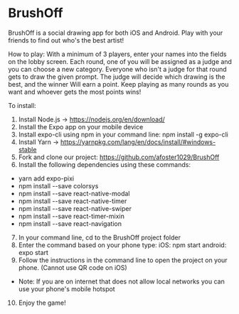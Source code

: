 # BrushOff
BrushOff is a social drawing app for both iOS and Android. Play with your friends
to find out who's the best artist!

How to play:
With a minimum of 3 players, enter your names into the fields on the lobby screen.
Each round, one of you will be assigned as a judge and you can choose a new
category. Everyone who isn't a judge for that round gets to draw the given
prompt. The judge will decide which drawing is the best, and the winner Will
earn a point. Keep playing as many rounds as you want and whoever gets the
most points wins!

To install:
1. Install Node.js -> https://nodejs.org/en/download/
2. Install the Expo app on your mobile device
3. Install expo-cli using npm in your command line:
    npm install -g expo-cli
4. Install Yarn -> https://yarnpkg.com/lang/en/docs/install/#windows-stable
5. Fork and clone our project:
    https://github.com/afoster1029/BrushOff
6. Install the following dependencies using these commands:
  - yarn add expo-pixi
  - npm install --save colorsys
  - npm install --save react-native-modal
  - npm install --save react-native-timer
  - npm install --save react-native-swiper
  - npm install --save react-timer-mixin
  - npm install --save react-navigation
7. In your command line, cd to the BrushOff project folder
8. Enter the command based on your phone type:
   iOS: npm start
   android: expo start
9. Follow the instructions in the command line to open the project on
your phone. (Cannot use QR code on iOS)
  - Note: If you are on internet that does not allow local networks you can
    use your phone's mobile hotspot
10. Enjoy the game!
